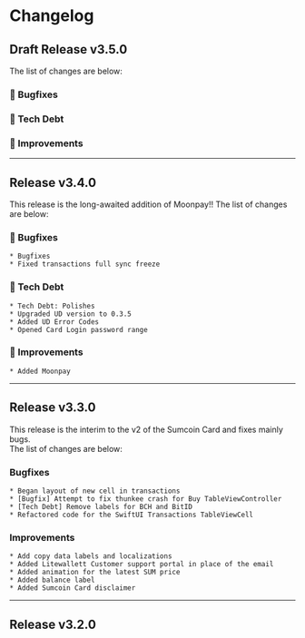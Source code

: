 #  Changelog

## Draft Release v3.5.0 

The list of changes are below:

### 🦟 Bugfixes 

### 🦺 Tech Debt

### 🥳 Improvements 

---

## Release v3.4.0 
This release is the long-awaited addition of Moonpay!! 
The list of changes are below:

### 🦟 Bugfixes
    * Bugfixes
    * Fixed transactions full sync freeze
    
### 🦺 Tech Debt
    * Tech Debt: Polishes
    * Upgraded UD version to 0.3.5  
    * Added UD Error Codes
    * Opened Card Login password range

### 🥳 Improvements
    * Added Moonpay  
---


## Release v3.3.0

This release is the interim to the v2 of the Sumcoin Card and fixes mainly bugs.  
The list of changes are below:
 
 ### Bugfixes
    * Began layout of new cell in transactions 
    * [Bugfix] Attempt to fix thunkee crash for Buy TableViewController
    * [Tech Debt] Remove labels for BCH and BitID
    * Refactored code for the SwiftUI Transactions TableViewCell 
    
### Improvements
    * Add copy data labels and localizations
    * Added Litewallett Customer support portal in place of the email
    * Added animation for the latest SUM price
    * Added balance label
	* Added Sumcoin Card disclaimer
----
## Release v3.2.0
